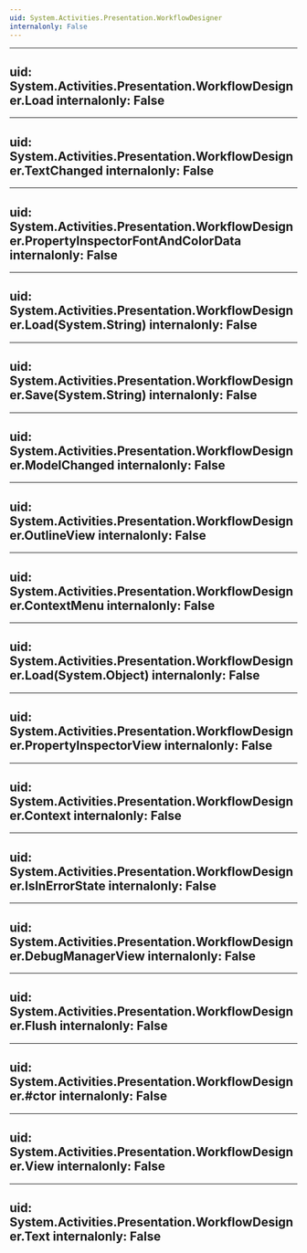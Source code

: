 ```yaml
---
uid: System.Activities.Presentation.WorkflowDesigner
internalonly: False
---
```


---
uid: System.Activities.Presentation.WorkflowDesigner.Load
internalonly: False
---

---
uid: System.Activities.Presentation.WorkflowDesigner.TextChanged
internalonly: False
---

---
uid: System.Activities.Presentation.WorkflowDesigner.PropertyInspectorFontAndColorData
internalonly: False
---

---
uid: System.Activities.Presentation.WorkflowDesigner.Load(System.String)
internalonly: False
---

---
uid: System.Activities.Presentation.WorkflowDesigner.Save(System.String)
internalonly: False
---

---
uid: System.Activities.Presentation.WorkflowDesigner.ModelChanged
internalonly: False
---

---
uid: System.Activities.Presentation.WorkflowDesigner.OutlineView
internalonly: False
---

---
uid: System.Activities.Presentation.WorkflowDesigner.ContextMenu
internalonly: False
---

---
uid: System.Activities.Presentation.WorkflowDesigner.Load(System.Object)
internalonly: False
---

---
uid: System.Activities.Presentation.WorkflowDesigner.PropertyInspectorView
internalonly: False
---

---
uid: System.Activities.Presentation.WorkflowDesigner.Context
internalonly: False
---

---
uid: System.Activities.Presentation.WorkflowDesigner.IsInErrorState
internalonly: False
---

---
uid: System.Activities.Presentation.WorkflowDesigner.DebugManagerView
internalonly: False
---

---
uid: System.Activities.Presentation.WorkflowDesigner.Flush
internalonly: False
---

---
uid: System.Activities.Presentation.WorkflowDesigner.#ctor
internalonly: False
---

---
uid: System.Activities.Presentation.WorkflowDesigner.View
internalonly: False
---

---
uid: System.Activities.Presentation.WorkflowDesigner.Text
internalonly: False
---
